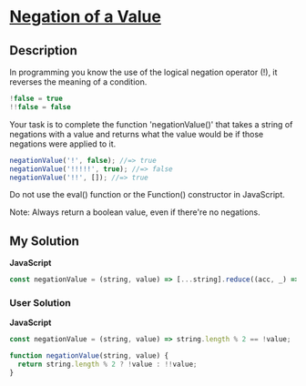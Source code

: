 # [Negation of a Value](https://www.codewars.com/kata/58f6f87a55d759439b000073)

## Description

In programming you know the use of the logical negation operator (!), it reverses the meaning of a condition.

```js
!false = true
!!false = false
```

Your task is to complete the function 'negationValue()' that takes a string of negations with a value and returns what the value would be if those negations were applied to it.

```js
negationValue('!', false); //=> true
negationValue('!!!!!', true); //=> false
negationValue('!!', []); //=> true
```

Do not use the eval() function or the Function() constructor in JavaScript.

Note: Always return a boolean value, even if there're no negations.

## My Solution

**JavaScript**

```js
const negationValue = (string, value) => [...string].reduce((acc, _) => !acc, value);
```

### User Solution

**JavaScript**

```js
const negationValue = (string, value) => string.length % 2 == !value;
```

```js
function negationValue(string, value) {
  return string.length % 2 ? !value : !!value;
}
```
